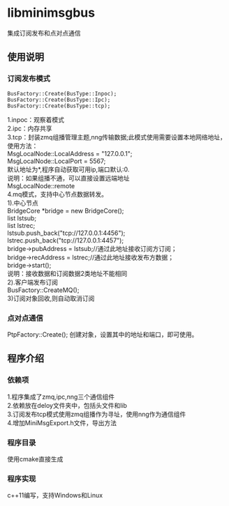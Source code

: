 # libminimsgbus
集成订阅发布和点对点通信
## 使用说明

### 订阅发布模式  
    BusFactory::Create(BusType::Inpoc);
    BusFactory::Create(BusType::Ipc);
    BusFactory::Create(BusType::tcp);
1.inpoc：观察着模式  
2.ipc：内存共享  
3.tcp：封装zmq组播管理主题,nng传输数据;此模式使用需要设置本地网络地址，  
使用方法：   
    MsgLocalNode::LocalAddress = "127.0.0.1";  
    MsgLocalNode::LocalPort = 5567;  
	默认地址为*,程序自动获取可用ip,端口默认:0.  
	说明：如果组播不通，可以直接设置远端地址  
MsgLocalNode::remote  
4.mq模式，支持中心节点数据转发。  
1).中心节点  
    BridgeCore *bridge = new BridgeCore();  
    list<string> lstsub;  
	list<string> lstrec;   
    lstsub.push_back("tcp://127.0.0.1:4456");  
	lstrec.push_back("tcp://127.0.0.1:4457");   
    bridge->pubAddress = lstsub;//通过此地址接收订阅方订阅；  
    bridge->recAddress = lstrec;//通过此地址接收发布方数据；  
    bridge->start();  
	说明：接收数据和订阅数据2类地址不能相同  
2).客户端发布订阅  
 BusFactory::CreateMQ();   
3)订阅对象回收,则自动取消订阅
### 点对点通信 
 PtpFactory::Create();
 创建对象，设置其中的地址和端口，即可使用。

## 程序介绍
### 依赖项
1.程序集成了zmq,ipc,nng三个通信组件  
2.依赖放在deloy文件夹中，包括头文件和lib  
3.订阅发布tcp模式使用zmq组播作为寻址，使用nng作为通信组件  
4.增加MiniMsgExport.h文件，导出方法  
### 程序目录
使用cmake直接生成



### 程序实现

c++11编写，支持Windows和Linux


	
	
